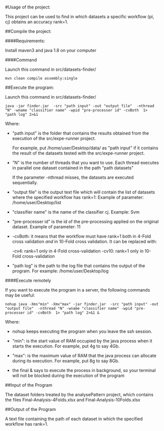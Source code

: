 #Usage of the project:

This project can be used to find in which datasets a specific workflow (pi, cj) obtains an accuracy rank=1.

##Compile the project:

####Requirements:

Install maven3 and java 1.8 on your computer

####Command

Launch this command in src/datasets-finder/

```
mvn clean compile assembly:single
```

##Execute the program:

Launch this command in src/datasets-finder/

```
java -jar finder.jar  -src "path input" -out "output file"  -nthread "N" -wname "classifier name" -wpid "pre-processer id" -cvBoth  1> "path log" 2>&1

```

Where:

- "path input" is the folder that contains the results obtained from the execution of the src/expe-runner project.

	For example, put /home/user/Desktop/data/ as "path input" if it contains the result of the datasets tested with the src/expe-runner project.
	
- "N" is the number of threads that you want to use. Each thread executes in parallel one dataset contained in the path "path datasets"

	 If the parameter -nthread misses, the datasets are executed sequentially.

- "output file" is the output text file which will contain the list of datasets where the specified workflow has rank=1: Example of parameter: /home/user/Desktop/list

- "classifier name" is the name of the classifier cj. Example: Svm

- "pre-processer id" is the id of the pre-processing applied on the original dataset. Example of parameter: 11

- -cvBoth: it means that the workflow must have rank=1 both in 4-Fold cross validation *and* in 10-Fold cross validation. It can be replaced with:

	-cv4: rank=1 only in 4-Fold cross-validation
	-cv10: rank=1 only in 10-Fold cross-validation


- "path log" is the path to the log file that contains the output of the program. For example: /home/user/Desktop/log

####Execute remotely

If you want to execute the program in a server, the following commands may be useful:

```
nohup java -Xms"min" -Xmx"max" -jar finder.jar  -src "path input" -out "output file"  -nthread "N" -wname "classifier name" -wpid "pre-processer id" -cvBoth  1> "path log" 2>&1 &
```

Where:

- nohup keeps executing the program when you leave the ssh session.

- "min": is the start value of RAM occupied by the java process when it starts the execution. For example, put 4g to say 4Gb.

- "max": is the maximum value of RAM that the java process can allocate during its execution. For example, put 8g to say 8Gb.

- the final & says to execute the process in background, so your terminal will not be blocked during the execution of the program


##Input of the Program

The dataset folders treated by the analysePattern project, which contains the files Final-Analysis-4Folds.xlsx and Final-Analysis-10Folds.xlsx

##Output of the Program

A text file containing the path of each dataset in which the specified workflow has rank=1.
